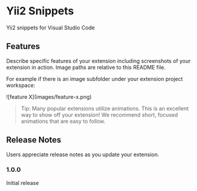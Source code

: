 # Yii2 Snippets
Yii2 snippets for Visual Studio Code

## Features

Describe specific features of your extension including screenshots of your extension in action. Image paths are relative to this README file.

For example if there is an image subfolder under your extension project workspace:

\!\[feature X\]\(images/feature-x.png\)

> Tip: Many popular extensions utilize animations. This is an excellent way to show off your extension! We recommend short, focused animations that are easy to follow.


## Release Notes

Users appreciate release notes as you update your extension.

### 1.0.0

Initial release
